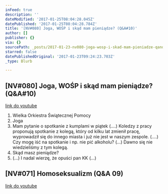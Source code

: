 ```yaml
---
inFeed: true
description: ''
dateModified: '2017-01-25T08:04:28.045Z'
datePublished: '2017-01-25T08:04:28.784Z'
title: '[NV#080] Joga, WOŚP i skąd mam pieniądze? (Q&A#10)'
author: []
publisher: {}
via: {}
sourcePath: _posts/2017-01-23-nv080-joga-wosp-i-skad-mam-pieniadze-qanda10.md
starred: false
datePublishedOriginal: '2017-01-23T09:24:23.703Z'
_type: Blurb

---
```

## \[NV\#080\] Joga, WOŚP i skąd mam pieniądze? (Q&A\#10)
[link do youtube][0]

1. Wielka Orkiestra Świątecznej Pomocy
2. Joga
3. Mam pytanie o spotkanie z kumplami w piątek (....) Koledzy z pracy proponują spotkanie z kolegą, który od kilku lat zmienił pracę, wyprowadził się do innego miasta i już nie jest w naszym zespole. (....) Czy mogę iść na spotkanie i np. nie pić alkoholu? (...) Dawno się nie wiedzieliśmy z tym kolegą.
4. Skąd masz pieniądze?
5. (...) I nadal wierzę, że opuści pan KK (...)

## \[NV\#071\] Homoseksualizm (Q&A 09)
[link do youtube][1]

[0]: https://www.youtube.com/watch?v=oc0kat7klsI
[1]: https://www.youtube.com/watch?v=bEdvItaf3zM&t=2s